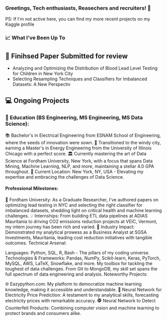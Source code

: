 ### Greetings, Tech enthusiasts, Reasechers and recruiters! 👋

PS: If I'm not active here, you can find my more recent projects on my Kaggle profile

### 📈 What I've Been Up To
## 🌟 Finihsed Paper Submitted for review
- Analyzing and Optimizing the Distribution of Blood Lead Level Testing for Children in New York City
- Selecting Resampling Techniques and Classifiers for Imbalanced Datasets: A New Perspectiv
## 💻 Ongoing Projects


### 🏫 Education (BS Engineering, MS Engineering, MS Data Science):

📚 Bachelor's in Electrical Engineering from ESNAM School of Engineering, where the seeds of innovation were sown.
🔬 Transitioned to the windy city, earning a Master's in Energy Engineering from the University of Illinois Chicago with a perfect score.
🏛️ Currently mastering the art of Data Science at Fordham University, New York, with a focus that spans Data Mining, Machine Learning, NLP, and more, maintaining a stellar 4.0 GPA throughout.
📍 Current Location: New York, NY, USA - Elevating my expertise and embracing the challenges of Data Science.

#### Professional Milestones:
🚀 Fordham University: As a Graduate Researcher, I've authored papers on optimizing lead testing in NYC and selecting the right classifier for imbalanced datasets, shedding light on critical health and machine learning challenges.
💡 Internships: From building ETL data pipelines at ADIAS Mauritania to driving CO2 emissions reduction projects at VEIC, Vermont, my intern journey has been rich and varied.
🏢 Industry Impact: Demonstrated my analytical prowess as a Business Analyst at SGSA Investments, Mauritania, leading cost reduction initiatives with tangible outcomes.
Technical Arsenal:

Languages: Python, SQL, R, Bash - The pillars of my coding universe.
Technologies & Frameworks: Pandas, NumPy, Scikit-learn, Keras, PyTorch, MySQL, AWS, LaTeX, Snowflake, and more. My toolbox for tackling the toughest of data challenges.
From Git to MongoDB, my skill set spans the full spectrum of data engineering and analysis.
Noteworthy Projects:

🌐 Eazypython.com: My platform to democratize machine learning knowledge, making it accessible and understandable.
🔋 Neural Network for Electricity Price Prediction: A testament to my analytical skills, forecasting electricity prices with remarkable accuracy.
🕵️ Neural Network to Detect Counterfeit Products: Combining computer vision and machine learning to protect brands and consumers alike.
